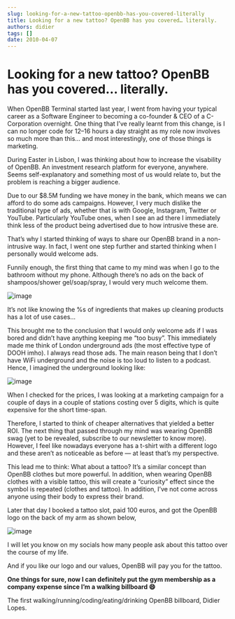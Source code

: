 ```yaml
---
slug: looking-for-a-new-tattoo-openbb-has-you-covered-literally
title: Looking for a new tattoo? OpenBB has you covered… literally.
authors: didier
tags: []
date: 2010-04-07
---
```


# Looking for a new tattoo? OpenBB has you covered… literally.

When OpenBB Terminal started last year, I went from having your typical career as a Software Engineer to becoming a co-founder & CEO of a C-Corporation overnight. One thing that I’ve really learnt from this change, is I can no longer code for 12–16 hours a day straight as my role now involves so much more than this… and most interestingly, one of those things is marketing.

During Easter in Lisbon, I was thinking about how to increase the visability of OpenBB. An investment research platform for everyone, anywhere. Seems self-explanatory and something most of us would relate to, but the problem is reaching a bigger audience.

Due to our $8.5M funding we have money in the bank, which means we can afford to do some ads campaigns. However, I very much dislike the traditional type of ads, whether that is with Google, Instagram, Twitter or YouTube. Particularly YouTube ones, when I see an ad there I immediately think less of the product being advertised due to how intrusive these are.

That’s why I started thinking of ways to share our OpenBB brand in a non-intrusive way. In fact, I went one step further and started thinking when I personally would welcome ads.

Funnily enough, the first thing that came to my mind was when I go to the bathroom without my phone. Although there’s no ads on the back of shampoos/shower gel/soap/spray, I would very much welcome them.

![image](https://github.com/Meg1211/my-website/assets/88618738/0a8000e0-1a19-4c63-813d-caeb6fd67c9a)

It’s not like knowing the %s of ingredients that makes up cleaning products has a lot of use cases…

This brought me to the conclusion that I would only welcome ads if I was bored and didn’t have anything keeping me “too busy”. This immediately made me think of London underground ads (the most effective type of DOOH imho). I always read those ads. The main reason being that I don’t have WiFi underground and the noise is too loud to listen to a podcast. Hence, I imagined the underground looking like:

![image](https://github.com/Meg1211/my-website/assets/88618738/af42f60a-799c-468e-a5e1-b8faf1daf2ad)

When I checked for the prices, I was looking at a marketing campaign for a couple of days in a couple of stations costing over 5 digits, which is quite expensive for the short time-span.

Therefore, I started to think of cheaper alternatives that yielded a better ROI. The next thing that passed through my mind was wearing OpenBB swag (yet to be revealed, subscribe to our newsletter to know more). However, I feel like nowadays everyone has a t-shirt with a different logo and these aren’t as noticeable as before — at least that’s my perspective.

This lead me to think: What about a tattoo? It’s a similar concept than OpenBB clothes but more powerful. In addition, when wearing OpenBB clothes with a visible tattoo, this will create a “curiosity” effect since the symbol is repeated (clothes and tattoo). In addition, I’ve not come across anyone using their body to express their brand.

Later that day I booked a tattoo slot, paid 100 euros, and got the OpenBB logo on the back of my arm as shown below,

![image](https://github.com/Meg1211/my-website/assets/88618738/fa6ca582-187b-4ddf-9ecf-1e259939f26f)

I will let you know on my socials how many people ask about this tattoo over the course of my life.

And if you like our logo and our values, OpenBB will pay you for the tattoo.

**One things for sure, now I can definitely put the gym membership as a company expense since I’m a walking billboard 😄**

The first walking/running/coding/eating/drinking OpenBB billboard,
Didier Lopes.
